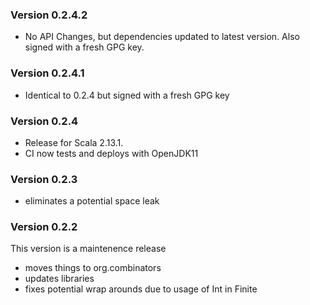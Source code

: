 ### Version 0.2.4.2
- No API Changes, but dependencies updated to latest version.
  Also signed with a fresh GPG key.

### Version 0.2.4.1
- Identical to 0.2.4 but signed with a fresh GPG key

### Version 0.2.4
- Release for Scala 2.13.1.
- CI now tests and deploys with OpenJDK11

### Version 0.2.3
- eliminates a potential space leak

### Version 0.2.2
This version is a maintenence release
 - moves things to org.combinators
 - updates libraries
 - fixes potential wrap arounds due to usage of Int in Finite


